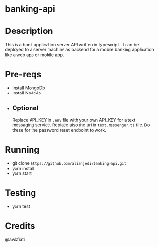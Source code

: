 # banking-api

# Description
This is a bank application server API written in typescript. It can be deployed to a server machine as backend for a mobile banking application like a web app or mobile app.

# Pre-reqs
- Install MongoDb
- Install NodeJs
- ## Optional
  Replace API_KEY in `.env` file with your own API_KEY for a text messaging service. Replace also the url in `text.messenger.ts` file. Do these for the password reset endpoint to work.

# Running
- git clone `https://github.com/alienjedi/banking-api.git`
- yarn install
- yarn start

# Testing
- yarn test

# Credits
@awkfiati
